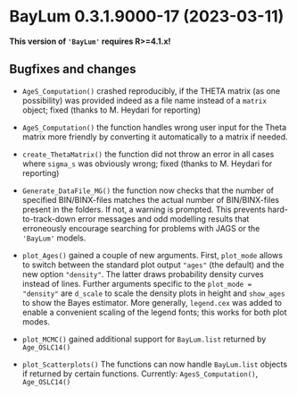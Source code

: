 




<!-- NEWS.md was auto-generated by NEWS.Rmd. Please DO NOT edit by hand!-->

# BayLum 0.3.1.9000-17 (2023-03-11)

**This version of `'BayLum'` requires R\>=4.1.x!**

## Bugfixes and changes

- `AgeS_Computation()` crashed reproducibly, if the THETA matrix (as one
  possibility) was provided indeed as a file name instead of a `matrix`
  object; fixed (thanks to M. Heydari for reporting)

- `AgeS_Computation()` the function handles wrong user input for the
  Theta matrix more friendly by converting it automatically to a matrix
  if needed.

- `create_ThetaMatrix()` the function did not throw an error in all
  cases where `sigma_s` was obviously wrong; fixed (thanks to M. Heydari
  for reporting)

- `Generate_DataFile_MG()` the function now checks that the number of
  specified BIN/BINX-files matches the actual number of BIN/BINX-files
  present in the folders. If not, a warning is prompted. This prevents
  hard-to-track-down error messages and odd modelling results that
  erroneously encourage searching for problems with JAGS or the
  `'BayLum'` models.

- `plot_Ages()` gained a couple of new arguments. First, `plot_mode`
  allows to switch between the standard plot output `"ages"` (the
  default) and the new option `"density"`. The latter draws probability
  density curves instead of lines. Further arguments specific to the
  `plot_mode = "density"` are `d_scale` to scale the density plots in
  height and `show_ages` to show the Bayes estimator. More generally,
  `legend.cex` was added to enable a convenient scaling of the legend
  fonts; this works for both plot modes.

- `plot_MCMC()` gained additional support for `BayLum.list` returned by
  `Age_OSLC14()`

- `plot_Scatterplots()` The functions can now handle `BayLum.list`
  objects if returned by certain functions. Currently:
  `AgesS_Computation()`, `Age_OSLC14()`
